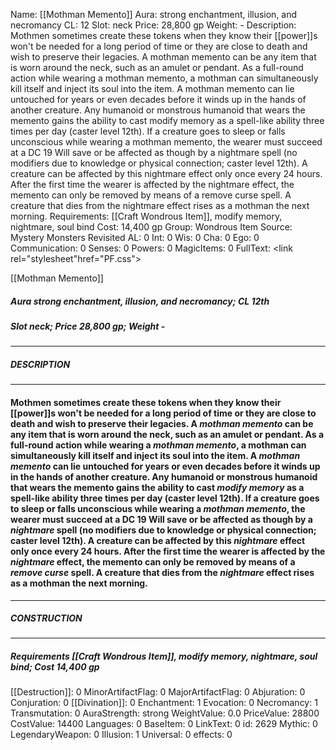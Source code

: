 Name: [[Mothman Memento]]
Aura: strong enchantment, illusion, and necromancy
CL: 12
Slot: neck
Price: 28,800 gp
Weight: -
Description: Mothmen sometimes create these tokens when they know their [[power]]s won't be needed for a long period of time or they are close to death and wish to preserve their legacies. A mothman memento can be any item that is worn around the neck, such as an amulet or pendant. As a full-round action while wearing a mothman memento, a mothman can simultaneously kill itself and inject its soul into the item. A mothman memento can lie untouched for years or even decades before it winds up in the hands of another creature. Any humanoid or monstrous humanoid that wears the memento gains the ability to cast modify memory as a spell-like ability three times per day (caster level 12th). If a creature goes to sleep or falls unconscious while wearing a mothman memento, the wearer must succeed at a DC 19 Will save or be affected as though by a nightmare spell (no modifiers due to knowledge or physical connection; caster level 12th). A creature can be affected by this nightmare effect only once every 24 hours. After the first time the wearer is affected by the nightmare effect, the memento can only be removed by means of a remove curse spell. A creature that dies from the nightmare effect rises as a mothman the next morning.
Requirements: [[Craft Wondrous Item]], modify memory, nightmare, soul bind
Cost: 14,400 gp
Group: Wondrous Item
Source: Mystery Monsters Revisited
AL: 0
Int: 0
Wis: 0
Cha: 0
Ego: 0
Communication: 0
Senses: 0
Powers: 0
MagicItems: 0
FullText: <link rel="stylesheet"href="PF.css"><div class="heading"><p class="alignleft">[[Mothman Memento]]</p><div style="clear: both;"></div></div><div><h5><b>Aura </b>strong enchantment, illusion, and necromancy; <b>CL </b>12th</h5><h5><b>Slot </b>neck; <b>Price </b>28,800 gp; <b>Weight </b>-</h5></div><hr/><div><h5><b>DESCRIPTION</b></h5></div><hr/><div><h4><p>Mothmen sometimes create these tokens when they know their [[power]]s won't be needed for a long period of time or they are close to death and wish to preserve their legacies. A <i>mothman memento</i> can be any item that is worn around the neck, such as an amulet or pendant. As a full-round action while wearing a <i>mothman memento</i>, a mothman can simultaneously kill itself and inject its soul into the item. A <i>mothman memento</i> can lie untouched for years or even decades before it winds up in the hands of another creature. Any humanoid or monstrous humanoid that wears the memento gains the ability to cast <i>modify memory</i> as a spell-like ability three times per day (caster level 12th). If a creature goes to sleep or falls unconscious while wearing a <i>mothman memento</i>, the wearer must succeed at a DC 19 Will save or be affected as though by a <i>nightmare</i> spell (no modifiers due to knowledge or physical connection; caster level 12th). A creature can be affected by this <i>nightmare</i> effect only once every 24 hours. After the first time the wearer is affected by the <i>nightmare</i> effect, the memento can only be removed by means of a <i>remove curse</i> spell. A creature that dies from the <i>nightmare</i> effect rises as a mothman the next morning.</p></h4></div><hr/><div><h5><b>CONSTRUCTION</b></h5></div><hr/><div><h5><b>Requirements </b>[[Craft Wondrous Item]], <i>modify memory</i>, <i>nightmare</i>, <i>soul bind</i>; <b>Cost </b>14,400 gp</h5></div>
[[Destruction]]: 0
MinorArtifactFlag: 0
MajorArtifactFlag: 0
Abjuration: 0
Conjuration: 0
[[Divination]]: 0
Enchantment: 1
Evocation: 0
Necromancy: 1
Transmutation: 0
AuraStrength: strong
WeightValue: 0.0
PriceValue: 28800
CostValue: 14400
Languages: 0
BaseItem: 0
LinkText: 0
id: 2629
Mythic: 0
LegendaryWeapon: 0
Illusion: 1
Universal: 0
effects: 0
